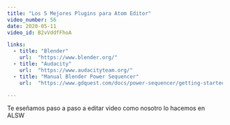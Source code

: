 ```yaml
---
title: "Los 5 Mejores Plugins para Atom Editor"
video_number: 56
date: 2020-05-11
video_id: B2vVddfFhoA

links:
  - title: "Blender"
    url:  "https://www.blender.org/"
  - title: "Audacity"
    url:  "https://www.audacityteam.org/"
  - title: "Manual Blender Power Sequencer"
    url:  "https://www.gdquest.com/docs/power-sequencer/getting-started/"

---
```


Te eseñamos paso a paso a editar video como nosotro lo hacemos en ALSW
